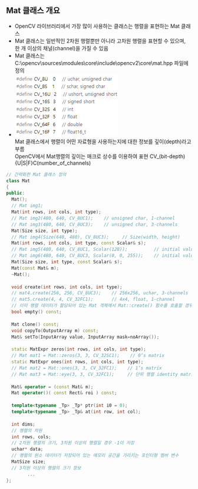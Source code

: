 ## Mat 클래스 개요
* OpenCV 라이브러리에서 가장 많이 사용하는 클래스는 행렬을 표현하는 Mat 클래스
* Mat 클래스는 일반적인 2차원 행렬뿐만 아니라 고차원 행렬을 표현할 수 있으며, 한 개 이상의 채널(channel)을 가질 수 있음
* Mat 클래스는 C:\opencv\sources\modules\core\include\opencv2\core\mat.hpp 파일에 정의
* <img src="./img/OCV002.PNG" /> <br/> Mat 클래스에서 행렬이 어떤 자료형을 사용하는지에 대한 정보를 깊이(depth)라고 부름 <br/> OpenCV에서 Mat행렬의 깊이는 매크로 상수를 이용하여 표현 CV_(bit-depth){U|S|F}C(number_of_channels)
```cpp
// 간략화한 Mat 클래스 정의
class Mat
{
public:
  Mat();
  // Mat img1;
  Mat(int rows, int cols, int type);
  // Mat img2(480, 640, CV_8UC1);    // unsigned char, 1-channel
  // Mat img3(480, 640, CV_8UC3);    // unsigned char, 3-channels
  Mat(Size size, int type);
  // Mat img4(Size(640, 480), CV_8UC3);     // Size(width, height)
  Mat(int rows, int cols, int type, const Scalar& s);
  // Mat img5(480, 640, CV_8UC1, Scalar(128));          // initial values, 128
  // Mat img6(480, 640, CV_8UC3, Scalar(0, 0, 255));    // initial values, red
  Mat(Size size, int type, const Scalar& s);
  Mat(const Mat& m);
  ~Mat();
     
  void create(int rows, int cols, int type);
  // mat4.create(256, 256, CV_8UC3);    // 256x256, uchar, 3-channels
  // mat5.create(4, 4, CV_32FC1);       // 4x4, float, 1-channel 
  // 이미 행렬 데이터가 할당되어 있는 Mat 객체에서 Mat::create() 함수를 호출할 경우, 만약 Mat::create() 함수의 인자로 지정한 행렬 크기와 타입이 기존 행렬과 모두 같으면 Mat::create() 함수는 별다른 동작을 하지 않고 그대로 함수를 종료
  bool empty() const;
     
  Mat clone() const;
  void copyTo(OutputArray m) const;
  Mat& setTo(InputArray value, InputArray mask=noArray());
     
  static MatExpr zeros(int rows, int cols, int type);
  // Mat mat1 = Mat::zeros(3, 3, CV_32SC1);    // 0‘s matrix
  static MatExpr ones(int rows, int cols, int type);
  // Mat mat2 = Mat::ones(3, 3, CV_32FC1);    // 1‘s matrix
  // Mat mat3 = Mat::eye(3, 3, CV_32FC1);     // 단위 행렬 identity matrix
     
  Mat& operator = (const Mat& m);
  Mat operator()( const Rect& roi ) const;
     
  template<typename _Tp> _Tp* ptr(int i0 = 0);
  template<typename _Tp> _Tp& at(int row, int col);
  
  int dims;
  // 행렬의 차원
  int rows, cols;
  // 2차원 행렬의 크기, 3차원 이상의 행렬일 경우 -1이 저장
  uchar* data;
  // 행렬의 원소 데이터가 저장되어 있는 메모리 공간을 가리키는 포인터형 멤버 변수
  MatSize size;
  // 3차원 이상의 행렬의 크기 정보
        ...
};
```

